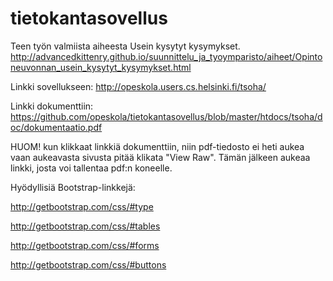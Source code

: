 # tietokantasovellus

Teen työn valmiista aiheesta Usein kysytyt kysymykset. 
http://advancedkittenry.github.io/suunnittelu_ja_tyoymparisto/aiheet/Opintoneuvonnan_usein_kysytyt_kysymykset.html

Linkki sovellukseen: http://opeskola.users.cs.helsinki.fi/tsoha/

Linkki dokumenttiin: https://github.com/opeskola/tietokantasovellus/blob/master/htdocs/tsoha/doc/dokumentaatio.pdf

HUOM! kun klikkaat linkkiä dokumenttiin, niin pdf-tiedosto ei
heti aukea vaan aukeavasta sivusta pitää klikata "View Raw". Tämän jälkeen
aukeaa linkki, josta voi tallentaa pdf:n koneelle.

Hyödyllisiä Bootstrap-linkkejä:

http://getbootstrap.com/css/#type
  
http://getbootstrap.com/css/#tables

http://getbootstrap.com/css/#forms

http://getbootstrap.com/css/#buttons


